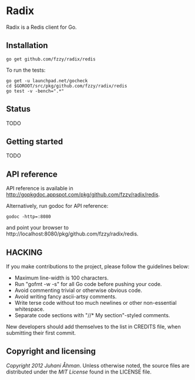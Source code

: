 Radix
=====

Radix is a Redis client for Go.


## Installation

    go get github.com/fzzy/radix/redis

To run the tests:

    go get -u launchpad.net/gocheck
    cd $GOROOT/src/pkg/github.com/fzzy/radix/redis
    go test -v -bench=".*"


## Status

TODO

## Getting started

TODO

## API reference

API reference is available in http://gopkgdoc.appspot.com/pkg/github.com/fzzy/radix/redis.

Alternatively, run godoc for API reference:

	godoc -http=:8080

and point your browser to http://localhost:8080/pkg/github.com/fzzy/radix/redis.


## HACKING

If you make contributions to the project, please follow the guidelines below:

*  Maximum line-width is 100 characters.
*  Run "gofmt -w -s" for all Go code before pushing your code. 
*  Avoid commenting trivial or otherwise obvious code.
*  Avoid writing fancy ascii-artsy comments. 
*  Write terse code without too much newlines or other non-essential whitespace.
*  Separate code sections with "//* My section"-styled comments.

New developers should add themselves to the list in CREDITS file,
when submitting their first commit.


## Copyright and licensing

*Copyright 2012 Juhani Åhman*.
Unless otherwise noted, the source files are distributed under the
*MIT License* found in the LICENSE file.

